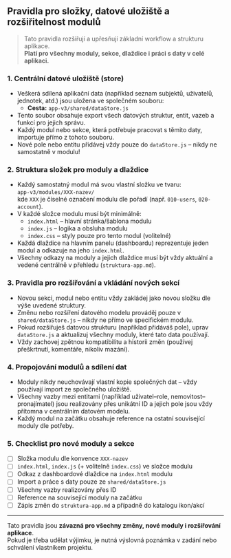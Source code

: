 ## Pravidla pro složky, datové uložiště a rozšiřitelnost modulů

> Tato pravidla rozšiřují a upřesňují základní workflow a strukturu aplikace.  
> **Platí pro všechny moduly, sekce, dlaždice i práci s daty v celé aplikaci.**

### 1. Centrální datové uložiště (store)
- Veškerá sdílená aplikační data (například seznam subjektů, uživatelů, jednotek, atd.) jsou uložena ve společném souboru:
    - **Cesta:** `app-v3/shared/dataStore.js`
- Tento soubor obsahuje export všech datových struktur, entit, vazeb a funkcí pro jejich správu.
- Každý modul nebo sekce, která potřebuje pracovat s těmito daty, importuje přímo z tohoto souboru.
- Nové pole nebo entitu přidávej vždy pouze do `dataStore.js` – nikdy ne samostatně v modulu!

### 2. Struktura složek pro moduly a dlaždice
- Každý samostatný modul má svou vlastní složku ve tvaru:  
  `app-v3/modules/XXX-nazev/`  
  kde `XXX` je číselné označení modulu dle pořadí (např. `010-users`, `020-account`).
- V každé složce modulu musí být minimálně:
    - `index.html` – hlavní stránka/šablona modulu
    - `index.js` – logika a obsluha modulu
    - `index.css` – styly pouze pro tento modul (volitelné)
- Každá dlaždice na hlavním panelu (dashboardu) reprezentuje jeden modul a odkazuje na jeho `index.html`.
- Všechny odkazy na moduly a jejich dlaždice musí být vždy aktuální a vedené centrálně v přehledu (`struktura-app.md`).

### 3. Pravidla pro rozšiřování a vkládání nových sekcí
- Novou sekci, modul nebo entitu vždy zakládej jako novou složku dle výše uvedené struktury.
- Změnu nebo rozšíření datového modelu prováděj pouze v `shared/dataStore.js` – nikdy ne přímo ve specifickém modulu.
- Pokud rozšiřuješ datovou strukturu (například přidáváš pole), uprav `dataStore.js` a aktualizuj všechny moduly, které tato data používají.
- Vždy zachovej zpětnou kompatibilitu a historii změn (používej přeškrtnutí, komentáře, nikoliv mazání).

### 4. Propojování modulů a sdílení dat
- Moduly nikdy neuchovávají vlastní kopie společných dat – vždy používají import ze společného uložiště.
- Všechny vazby mezi entitami (například uživatel–role, nemovitost–pronajímatel) jsou realizovány přes unikátní ID a jejich pole jsou vždy přítomna v centrálním datovém modelu.
- Každý modul na začátku obsahuje reference na ostatní související moduly dle potřeby.

### 5. Checklist pro nové moduly a sekce
- [ ] Složka modulu dle konvence `XXX-nazev`
- [ ] `index.html`, `index.js` (+ volitelně `index.css`) ve složce modulu
- [ ] Odkaz z dashboardové dlaždice na `index.html` modulu
- [ ] Import a práce s daty pouze ze `shared/dataStore.js`
- [ ] Všechny vazby realizovány přes ID
- [ ] Reference na související moduly na začátku
- [ ] Zápis změn do `struktura-app.md` a případně do katalogu ikon/akcí

---

Tato pravidla jsou **závazná pro všechny změny, nové moduly i rozšiřování aplikace**.  
Pokud je třeba udělat výjimku, je nutná výslovná poznámka v zadání nebo schválení vlastníkem projektu.

<!-- Konec nové sekce, další původní obsah zůstává beze změny -->